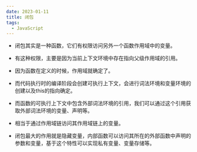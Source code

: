 ```yaml
---
date: 2023-01-11
title: 闭包
tags: 
  - JavaScript
---
```



- 闭包其实是一种函数，它们有权限访问另外一个函数作用域中的变量。

- 有这种权限，主要是因为当前上下文环境中存在指向父级作用域的引用。

- 因为函数在定义的时候，作用域就确定了。

- 而代码执行时的编译阶段会创建可执行上下文，会进行词法环境和变量环境的创建以及this的指向确定。

- 而函数的可执行上下文中包含外部词法环境的引用，我们可以通过这个引用获取外部词法环境的变量、声明等。

- 相当于通过作用域链访问其作用域链上的变量。

- 闭包最大的作用就是隐藏变量，内部函数可以访问其所在的外部函数中声明的参数和变量，基于这个特性可以实现私有变量、变量存储等。